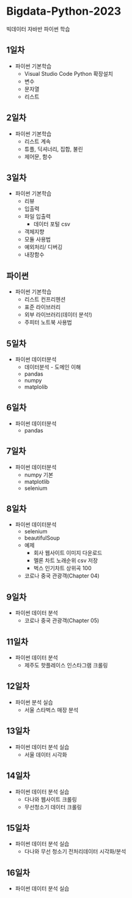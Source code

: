 # Bigdata-Python-2023
빅데이터 자바반 파이썬 학습

## 1일차
- 파이썬 기본학습
    - Visual Studio Code Python 확장설치
    - 변수
    - 문자열
    - 리스트

## 2일차 
- 파이썬 기본학습
    - 리스트 계속
    - 튜플, 딕셔너리, 집합, 불린
    - 제어문, 함수

## 3일차
- 파이썬 기본학습
    - 리뷰
    - 입출력
    - 파일 입출력
        - 데이터 포털 csv
    - 객체지향
    - 모듈 사용법
    - 예외처리/ 디버깅
    - 내장함수

## 파이썬
- 파이썬 기본학습
    - 리스트 컨프리헨션
    - 표준 라이브러리
    - 외부 라이브러리(데이터 분석!)
    - 주피터 노트북 사용법

## 5일차
- 파이썬 데이터분석
    - 데이터분석 - 도메인 이해
    - pandas
    - numpy
    - matplolib

## 6일차
- 파이썬 데이터분석
    - pandas
    
## 7일차
- 파이썬 데이터분석
    - numpy 기본
    - matplotlib
    - selenium

## 8일차
- 파이썬 데이터분석
    - selenium
    - beautifulSoup
    - 예제
        - 회사 웹사이트 이미지 다운로드
        - 멜론 차트 노래순위 csv 저장
        - 벅스 인기차트 상위곡 100 
    - 코로나 중국 관광객(Chapter 04)

## 9일차
- 파이썬 데이터 분석
    - 코로나 중국 관광객(Chapter 05)

## 11일차
- 파이썬 데이터 분석
    - 제주도 핫플레이스 인스타그램 크롤링

## 12일차
- 파이썬 분석 실습
    - 서울 스타벅스 매장 분석

## 13일차
- 파이썬 데이터 분석 실습
    - 서울 데이터 시각화

## 14일차
- 파이썬 데이터 분석 실습
    - 다나와 웹사이트 크롤링
    - 무선청소기 데이터 크롤링

## 15일차
- 파이썬 데이터 분석 실습
    - 다나와 무선 청소기 전처리데이터 시각화/분석

## 16일차
- 파이썬 데이터 분석 실습